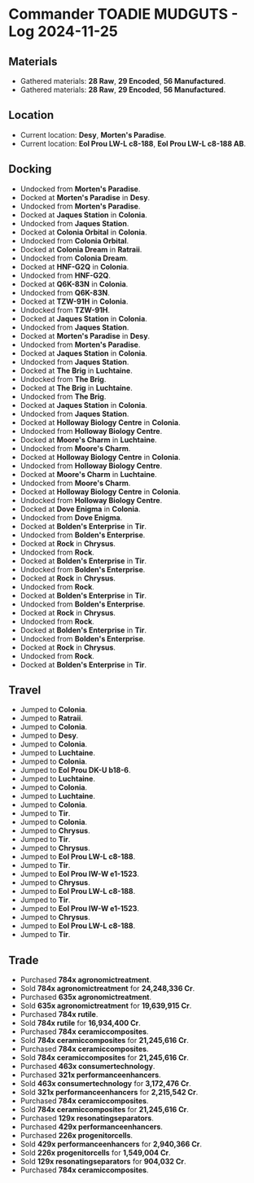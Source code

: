 # Commander TOADIE MUDGUTS - Log 2024-11-25

## Materials
- Gathered materials: **28 Raw**, **29 Encoded**, **56 Manufactured**.
- Gathered materials: **28 Raw**, **29 Encoded**, **56 Manufactured**.

## Location
- Current location: **Desy**, **Morten's Paradise**.
- Current location: **Eol Prou LW-L c8-188**, **Eol Prou LW-L c8-188 AB**.

## Docking
- Undocked from **Morten's Paradise**.
- Docked at **Morten's Paradise** in **Desy**.
- Undocked from **Morten's Paradise**.
- Docked at **Jaques Station** in **Colonia**.
- Undocked from **Jaques Station**.
- Docked at **Colonia Orbital** in **Colonia**.
- Undocked from **Colonia Orbital**.
- Docked at **Colonia Dream** in **Ratraii**.
- Undocked from **Colonia Dream**.
- Docked at **HNF-G2Q** in **Colonia**.
- Undocked from **HNF-G2Q**.
- Docked at **Q6K-83N** in **Colonia**.
- Undocked from **Q6K-83N**.
- Docked at **TZW-91H** in **Colonia**.
- Undocked from **TZW-91H**.
- Docked at **Jaques Station** in **Colonia**.
- Undocked from **Jaques Station**.
- Docked at **Morten's Paradise** in **Desy**.
- Undocked from **Morten's Paradise**.
- Docked at **Jaques Station** in **Colonia**.
- Undocked from **Jaques Station**.
- Docked at **The Brig** in **Luchtaine**.
- Undocked from **The Brig**.
- Docked at **The Brig** in **Luchtaine**.
- Undocked from **The Brig**.
- Docked at **Jaques Station** in **Colonia**.
- Undocked from **Jaques Station**.
- Docked at **Holloway Biology Centre** in **Colonia**.
- Undocked from **Holloway Biology Centre**.
- Docked at **Moore's Charm** in **Luchtaine**.
- Undocked from **Moore's Charm**.
- Docked at **Holloway Biology Centre** in **Colonia**.
- Undocked from **Holloway Biology Centre**.
- Docked at **Moore's Charm** in **Luchtaine**.
- Undocked from **Moore's Charm**.
- Docked at **Holloway Biology Centre** in **Colonia**.
- Undocked from **Holloway Biology Centre**.
- Docked at **Dove Enigma** in **Colonia**.
- Undocked from **Dove Enigma**.
- Docked at **Bolden's Enterprise** in **Tir**.
- Undocked from **Bolden's Enterprise**.
- Docked at **Rock** in **Chrysus**.
- Undocked from **Rock**.
- Docked at **Bolden's Enterprise** in **Tir**.
- Undocked from **Bolden's Enterprise**.
- Docked at **Rock** in **Chrysus**.
- Undocked from **Rock**.
- Docked at **Bolden's Enterprise** in **Tir**.
- Undocked from **Bolden's Enterprise**.
- Docked at **Rock** in **Chrysus**.
- Undocked from **Rock**.
- Docked at **Bolden's Enterprise** in **Tir**.
- Undocked from **Bolden's Enterprise**.
- Docked at **Rock** in **Chrysus**.
- Undocked from **Rock**.
- Docked at **Bolden's Enterprise** in **Tir**.

## Travel
- Jumped to **Colonia**.
- Jumped to **Ratraii**.
- Jumped to **Colonia**.
- Jumped to **Desy**.
- Jumped to **Colonia**.
- Jumped to **Luchtaine**.
- Jumped to **Colonia**.
- Jumped to **Eol Prou DK-U b18-6**.
- Jumped to **Luchtaine**.
- Jumped to **Colonia**.
- Jumped to **Luchtaine**.
- Jumped to **Colonia**.
- Jumped to **Tir**.
- Jumped to **Colonia**.
- Jumped to **Chrysus**.
- Jumped to **Tir**.
- Jumped to **Chrysus**.
- Jumped to **Eol Prou LW-L c8-188**.
- Jumped to **Tir**.
- Jumped to **Eol Prou IW-W e1-1523**.
- Jumped to **Chrysus**.
- Jumped to **Eol Prou LW-L c8-188**.
- Jumped to **Tir**.
- Jumped to **Eol Prou IW-W e1-1523**.
- Jumped to **Chrysus**.
- Jumped to **Eol Prou LW-L c8-188**.
- Jumped to **Tir**.

## Trade
- Purchased **784x agronomictreatment**.
- Sold **784x agronomictreatment** for **24,248,336 Cr**.
- Purchased **635x agronomictreatment**.
- Sold **635x agronomictreatment** for **19,639,915 Cr**.
- Purchased **784x rutile**.
- Sold **784x rutile** for **16,934,400 Cr**.
- Purchased **784x ceramiccomposites**.
- Sold **784x ceramiccomposites** for **21,245,616 Cr**.
- Purchased **784x ceramiccomposites**.
- Sold **784x ceramiccomposites** for **21,245,616 Cr**.
- Purchased **463x consumertechnology**.
- Purchased **321x performanceenhancers**.
- Sold **463x consumertechnology** for **3,172,476 Cr**.
- Sold **321x performanceenhancers** for **2,215,542 Cr**.
- Purchased **784x ceramiccomposites**.
- Sold **784x ceramiccomposites** for **21,245,616 Cr**.
- Purchased **129x resonatingseparators**.
- Purchased **429x performanceenhancers**.
- Purchased **226x progenitorcells**.
- Sold **429x performanceenhancers** for **2,940,366 Cr**.
- Sold **226x progenitorcells** for **1,549,004 Cr**.
- Sold **129x resonatingseparators** for **904,032 Cr**.
- Purchased **784x ceramiccomposites**.

